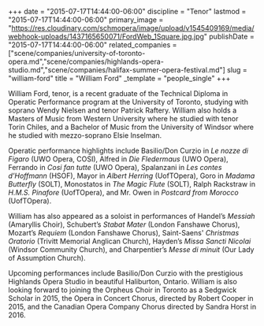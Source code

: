 +++
date = "2015-07-17T14:44:00-06:00"
discipline = "Tenor"
lastmod = "2015-07-17T14:44:00-06:00"
primary_image = "https://res.cloudinary.com/schmopera/image/upload/v1545409169/media/webhook-uploads/1437165650071/FordWeb_1Square.jpg.jpg"
publishDate = "2015-07-17T14:44:00-06:00"
related_companies = ["scene/companies/university-of-toronto-opera.md","scene/companies/highlands-opera-studio.md","scene/companies/halifax-summer-opera-festival.md"]
slug = "william-ford"
title = "William Ford"
_template = "people_single"
+++

William Ford, tenor, is a recent graduate of the Technical Diploma in Operatic Performance program at the University of Toronto, studying with soprano Wendy Nielsen and tenor Patrick Raftery. William also holds a Masters of Music from Western University where he studied with tenor Torin Chiles, and a Bachelor of Music from the University of Windsor where he studied with mezzo-soprano Elsie Inselman.

Operatic performance highlights include Basilio/Don Curzio in *Le nozze di Figaro* (UWO Opera, COSI), Alfred in *Die Fledermaus* (UWO Opera), Ferrando in *Cosi fan tutte* (UWO Opera), Spalanzani in *Les contes d’Hoffmann* (HSOF), Mayor in *Albert Herring* (UofTOpera), Goro in *Madama Butterfly* (SOLT), Monostatos in *The Magic Flute* (SOLT), Ralph Rackstraw in *H.M.S. Pinafore* (UofTOpera), and Mr. Owen in *Postcard from Morocco* (UofTOpera).

William has also appeared as a soloist in performances of Handel’s *Messiah* (Amaryllis Choir), Schubert’s *Stabat Mater* (London Fanshawe Chorus), Mozart’s *Requiem* (London Fanshawe Chorus), Saint-Saens' *Christmas Oratorio* (Trivitt Memorial Anglican Church), Hayden’s *Missa Sancti Nicolai* (Windsor Community Church), and Charpentier’s *Messe di minuit* (Our Lady of Assumption Church).

Upcoming performances include Basilio/Don Curzio with the prestigious Highlands Opera Studio in beautiful Haliburton, Ontario. William is also looking forward to joining the Orpheus Choir in Toronto as a Sedgwick Scholar in 2015, the Opera in Concert Chorus, directed by Robert Cooper in 2015, and the Canadian Opera Company Chorus directed by Sandra Horst in 2016. 
